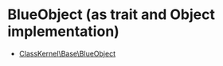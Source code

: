 # BlueObject (as trait and Object implementation)
* [ClassKernel\Base\BlueObject](https://github.com/chajr/class-kernel/wiki/ClassKernel_Base_BlueObject)